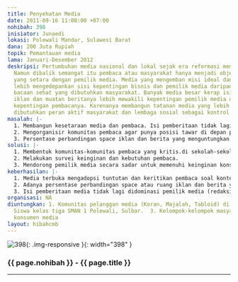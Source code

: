 ```yaml
---
title: Penyehatan Media
date: 2011-09-16 11:08:00 +07:00
nohibah: 398
inisiator: Junaedi
lokasi: Polewali Mandar, Sulawesi Barat
dana: 200 Juta Rupiah
topik: Pemantauan media
lama: Januari-Desember 2012
deskripsi: Pertumbuhan media nasional dan lokal sejak era reformasi memang cukup menggembirakan.
  Namun dibalik semangat itu pembaca atau masyarakat hanya menjadi objek bukan subjek
  yang setara dengan pemilik media. Media yang mengemban misi ideal dan komersil kadang
  lebih mengedepankan sisi kepentingan bisnis dan pemilik media daripada menawarkan
  bacaan sehat yang dibutuhkan masyarakat. Banyak media besar kerap isinya didominasi
  iklan dan muatan beritanya lebih mewakili kepentingan pemilik media daripada mewakili
  kepentingan pembacanya. Karenanya membangun tatanan media yang lebih berperadaban
  dibutuhkan peran aktif masyarakat dan lembaga sosial sebagai kontrol terdepan.
masalah: |-
  1. Membangun kesetaraan media dan pembaca. Isi pemberitaan tidak lagi sepenuhnya ditentukan oleh kebijakan redaksi semata tapi mempertimbangkan heterogenitas kepentingan pembaca.
  2. Mengorganisir komunitas pembaca agar punya posisi tawar di depan pemilik media.
  3. Persentase perbandingan space iklan dan berita yang menguntungkan kedua pihak yakni media dan konsumen atau pembaca.
solusi: |-
  1. Membentuk komunitas-komunitas pembaca yang kritis.di sekolah-sekolah, menjalin kerja sama dengan LSM atau lembaga sosial yang peduli dengan masa depan media yang sehat.
  2. Melakukan survei keinginan dan kebutuhan pembaca.
  3. Mendorong pemilik media secara sadar untuk memenuhi keinginan konsumen atau pembacanya.Pihak yang diuntungkan adalah komunitas pelanggan media (koran, majalah, tabloid) di Polewali, siswa kelas tiga SMAN 1 Polewali, dan kelompok-kelompok masyarakat sebagai konsumen media
keberhasilan: |-
  1. Media terbuka mengadopsi tuntutan dan keritikan pembaca soal konten berita.
  2. Adanya persentase perbandingan space atau ruang iklan dan berita yang menguntungkan dua pihak.
  3. Isi pemberitaan media tidak lagi didominasi pemilik media (redaksi, perusahaan media dan pemilik modal)
organisasi: NA
diuntungkan: 1. Komunitas pelanggan media (Koran, Majalah, Tabloid) di Polewali.  2.
  Siswa kelas tiga SMAN 1 Polewali, Sulbar.  3. Kelompok-kelompok masyarakat sebagai
  konsumen media
layout: hibahcmb
---
```


![398](/static/img/hibahcmb/398.png){: .img-responsive }{: width="398" }

### {{ page.nohibah }} - {{ page.title }}

---
